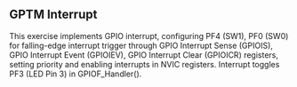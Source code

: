 ## GPTM Interrupt</br>
This exercise implements GPIO interrupt, configuring PF4 (SW1), PF0 (SW0) for falling-edge interrupt trigger through GPIO Interrupt Sense (GPIOIS), GPIO Interrupt Event (GPIOIEV), GPIO Interrupt Clear (GPIOICR) registers, setting priority and enabling interrupts in NVIC registers. Interrupt toggles PF3 (LED Pin 3) in GPIOF_Handler().

